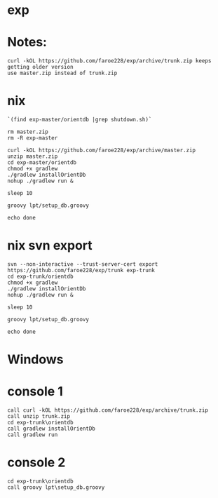 # exp

# Notes:
    curl -kOL https://github.com/faroe228/exp/archive/trunk.zip keeps getting older version
    use master.zip instead of trunk.zip
    
# nix
    
    `(find exp-master/orientdb |grep shutdown.sh)`
    
    rm master.zip
    rm -R exp-master
    
    curl -kOL https://github.com/faroe228/exp/archive/master.zip
    unzip master.zip
    cd exp-master/orientdb
    chmod +x gradlew
    ./gradlew installOrientDb
    nohup ./gradlew run &
    
    sleep 10
    
    groovy lpt/setup_db.groovy
    
    echo done
        
# nix svn export
    
    svn --non-interactive --trust-server-cert export https://github.com/faroe228/exp/trunk exp-trunk
    cd exp-trunk/orientdb
    chmod +x gradlew
    ./gradlew installOrientDb
    nohup ./gradlew run &
    
    sleep 10
    
    groovy lpt/setup_db.groovy
    
    echo done


# Windows

# console 1

    call curl -kOL https://github.com/faroe228/exp/archive/trunk.zip
    call unzip trunk.zip
    cd exp-trunk\orientdb
    call gradlew installOrientDb
    call gradlew run

# console 2

    cd exp-trunk\orientdb
    call groovy lpt\setup_db.groovy


